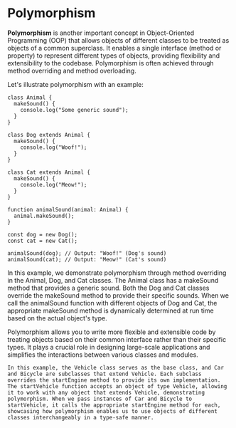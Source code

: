 # Polymorphism

**Polymorphism** is another important concept in Object-Oriented Programming (OOP) that allows objects of different classes to be treated as objects of a common superclass. It enables a single interface (method or property) to represent different types of objects, providing flexibility and extensibility to the codebase. Polymorphism is often achieved through method overriding and method overloading.

Let's illustrate polymorphism with an example:

```
class Animal {
  makeSound() {
    console.log("Some generic sound");
  }
}

class Dog extends Animal {
  makeSound() {
    console.log("Woof!");
  }
}

class Cat extends Animal {
  makeSound() {
    console.log("Meow!");
  }
}

function animalSound(animal: Animal) {
  animal.makeSound();
}

const dog = new Dog();
const cat = new Cat();

animalSound(dog); // Output: "Woof!" (Dog's sound)
animalSound(cat); // Output: "Meow!" (Cat's sound)

```
In this example, we demonstrate polymorphism through method overriding in the Animal, Dog, and Cat classes. The Animal class has a makeSound method that provides a generic sound. Both the Dog and Cat classes override the makeSound method to provide their specific sounds. When we call the animalSound function with different objects of Dog and Cat, the appropriate makeSound method is dynamically determined at run time based on the actual object's type.

Polymorphism allows you to write more flexible and extensible code by treating objects based on their common interface rather than their specific types. It plays a crucial role in designing large-scale applications and simplifies the interactions between various classes and modules.

```
In this example, the Vehicle class serves as the base class, and Car and Bicycle are subclasses that extend Vehicle. Each subclass overrides the startEngine method to provide its own implementation. The startVehicle function accepts an object of type Vehicle, allowing it to work with any object that extends Vehicle, demonstrating polymorphism. When we pass instances of Car and Bicycle to startVehicle, it calls the appropriate startEngine method for each, showcasing how polymorphism enables us to use objects of different classes interchangeably in a type-safe manner.
